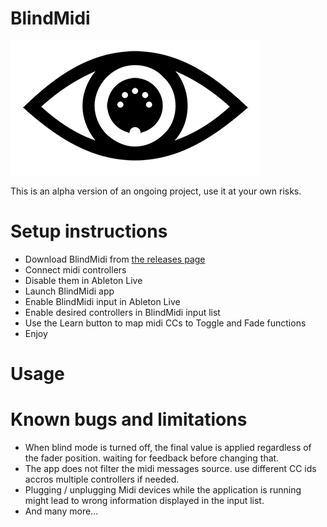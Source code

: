# BlindMidi

![Logo](https://github.com/boblemarin/BlindMidi/raw/master/Icon/eye.png)

This is an alpha version of an ongoing project, use it at your own risks.

# Setup instructions
- Download BlindMidi from [the releases page](https://github.com/boblemarin/BlindMidi/releases)
- Connect midi controllers
- Disable them in Ableton Live
- Launch BlindMidi app
- Enable BlindMidi input in Ableton Live
- Enable desired controllers in BlindMidi input list
- Use the Learn button to map midi CCs to Toggle and Fade functions
- Enjoy

# Usage


# Known bugs and limitations
- When blind mode is turned off, the final value is applied regardless of the fader position. waiting for feedback before changing that.
- The app does not filter the midi messages source. use different CC ids accros multiple controllers if needed.
- Plugging / unplugging Midi devices while the application is running might lead to wrong information displayed in the input list.
- And many more...
